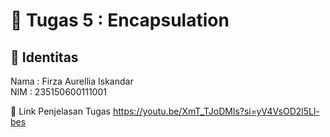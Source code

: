 # 📁 Tugas 5 : Encapsulation

## 👤 Identitas

Nama : Firza Aurellia Iskandar  
NIM : 235150600111001

🔗 Link Penjelasan Tugas
https://youtu.be/XmT_TJoDMls?si=yV4VsOD2l5Ll-bes
